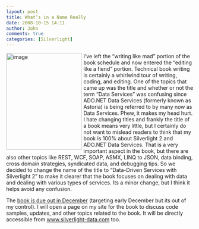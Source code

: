 ```yaml
---
layout: post
title: What’s in a Name Really
date: 2008-10-15 14:11
author: John
comments: true
categories: [Silverlight]
---
```

<p><a href="/data-services-with-silverlight-2/book-summary-for-data-services-with-silverlight-2-on-amazon-now/"><img title="image" style="border-top-width: 0px; display: inline; border-left-width: 0px; border-bottom-width: 0px; margin: 0px 5px 5px 0px; border-right-width: 0px" height="260" alt="image" width="203" align="left" border="0" src="http://images.johnpapa.net/wp-content/uploads/files/media/image/WindowsLiveWriter/WhatsinaNameReally_C797/image_3.png" /></a>I&rsquo;ve left the &ldquo;writing like mad&rdquo; portion of the book schedule and now entered the &ldquo;editing like a fiend&rdquo; portion. Technical book writing is certainly a whirlwind tour of writing, coding, and editing. One of the topics that came up was the title and whether or not the term &ldquo;Data Services&rdquo; was confusing since ADO.NET Data Services (formerly known as Astoria) is being referred to by many now as Data Services. Phew, it makes my head hurt. I hate changing titles and frankly the title of a book means very little, but I certainly do not want to mislead readers to think that my book is 100% about Silverlight 2 and ADO.NET Data Services. That is a very important aspect in the book, but there are also other topics like REST, WCF, SOAP, ASMX, LINQ to JSON, data binding, cross domain strategies, syndicated data, and debugging tips. So we decided to change the name of the title to &ldquo;Data-Driven Services with Silverlight 2&rdquo; to make it clearer that the book focuses on dealing with data and dealing with various types of services. Its a minor change, but I think it helps avoid any confusion.</p>
<p>The <a href="/data-services-with-silverlight-2/book-summary-for-data-services-with-silverlight-2-on-amazon-now/">book is due out in December</a> (targeting early December but its out of my control). I will open a page on my site for the book to discuss code samples, updates, and other topics related to the book. It will be directly accessible from <a href="http://www.silverlight-data.com">www.silverlight-data.com</a> too.</p>

